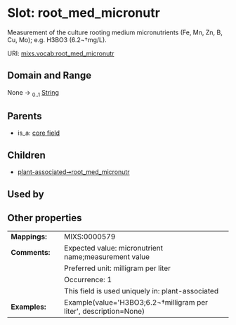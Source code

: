 
# Slot: root_med_micronutr


Measurement of the culture rooting medium micronutrients (Fe, Mn, Zn, B, Cu, Mo); e.g. H3BO3 (6.2¬†mg/L).

URI: [mixs.vocab:root_med_micronutr](https://w3id.org/mixs/vocab/root_med_micronutr)


## Domain and Range

None &#8594;  <sub>0..1</sub> [String](types/String.md)

## Parents

 *  is_a: [core field](core_field.md)

## Children

 *  [plant-associated➞root_med_micronutr](plant_associated_root_med_micronutr.md)

## Used by


## Other properties

|  |  |  |
| --- | --- | --- |
| **Mappings:** | | MIXS:0000579 |
| **Comments:** | | Expected value: micronutrient name;measurement value |
|  | | Preferred unit: milligram per liter |
|  | | Occurrence: 1 |
|  | | This field is used uniquely in: plant-associated |
| **Examples:** | | Example(value='H3BO3;6.2¬†milligram per liter', description=None) |

